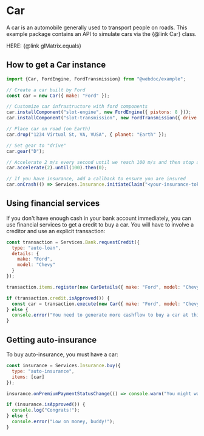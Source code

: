 # Car

A car is an automobile generally used to transport people on roads. This example package contains
an API to simulate cars via the {@link Car} class.

HERE: {@link glMatrix.equals}

## How to get a Car instance

```js
import {Car, FordEngine, FordTransmission} from "@webdoc/example";

// Create a car built by Ford
const car = new Car({ make: "Ford" });

// Customize car infrastructure with ford components
car.installComponent("slot-engine", new FordEngine({ pistons: 8 }));
car.installComponent("slot-transmission", new FordTransmission({ drive: 4 }));

// Place car on road (on Earth)
car.drop("1234 Virtual St, VA, VUSA", { planet: "Earth" });

// Set gear to "drive"
car.gear("D");

// Accelerate 2 m/s every second until we reach 100 m/s and then stop accelerating
car.accelerate(2).until(100).then(0);

// If you have insurance, add a callback to ensure you are insured
car.onCrash(() => Services.Insurance.initiateClaim("<your-insurance-token>"));
```

## Using financial services

If you don't have enough cash in your bank account immediately, you can use financial services to get a credit
to buy a car. You will have to involve a creditor and use an explicit transaction:

```js
const transaction = Services.Bank.requestCredit({
  type: "auto-loan",
  details: {
    make: "Ford",
    model: "Chevy"
  }
});

transaction.items.register(new CarDetails({ make: "Ford", model: "Chevy" }));

if (transaction.credit.isApproved()) {
  const car = transaction.execute(new Car({ make: "Ford", model: "Chevy" }));
} else {
  console.error("You need to generate more cashflow to buy a car at this time.");
}
```

## Getting auto-insurance

To buy auto-insurance, you must have a car:

```js
const insurance = Services.Insurance.buy({
  type: "auto-insurance",
  items: [car]
});

insurance.onPremiumPaymentStatusChange(() => console.warn("You might want to pay your premium!"));

if (insurance.isApproved()) {
  console.log("Congrats!");
} else {
  console.error("Low on money, buddy!");
}
```

